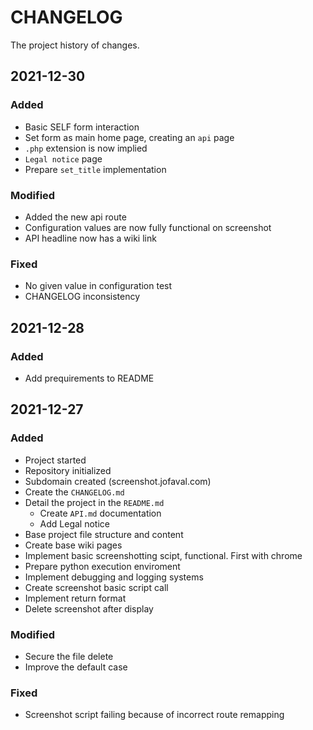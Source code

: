 # CHANGELOG #
The project history of changes.

## 2021-12-30
### Added
- Basic SELF form interaction
- Set form as main home page, creating an `api` page
- `.php` extension is now implied
- `Legal notice` page
- Prepare `set_title` implementation

### Modified
- Added the new api route
- Configuration values are now fully functional on screenshot
- API headline now has a wiki link

### Fixed
- No given value in configuration test
- CHANGELOG inconsistency

## 2021-12-28
### Added
- Add prequirements to README

## 2021-12-27
### Added
- Project started
- Repository initialized
- Subdomain created (screenshot.jofaval.com)
- Create the `CHANGELOG.md`
- Detail the project in the `README.md`
  - Create `API.md` documentation
  - Add Legal notice
- Base project file structure and content
- Create base wiki pages
- Implement basic screenshotting scipt, functional. First with chrome
- Prepare python execution enviroment
- Implement debugging and logging systems
- Create screenshot basic script call
- Implement return format
- Delete screenshot after display

### Modified
- Secure the file delete
- Improve the default case

### Fixed
- Screenshot script failing because of incorrect route remapping